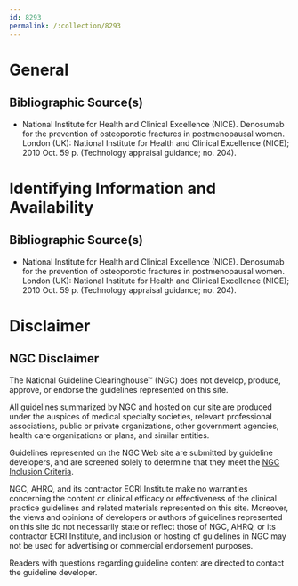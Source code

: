 ```yaml
---
id: 8293
permalink: /:collection/8293
---
```


# General

## Bibliographic Source(s)

- National Institute for Health and Clinical Excellence (NICE). Denosumab for the prevention of osteoporotic fractures in postmenopausal women. London (UK): National Institute for Health and Clinical Excellence (NICE); 2010 Oct. 59 p. (Technology appraisal guidance; no. 204).

# Identifying Information and Availability

## Bibliographic Source(s)

- National Institute for Health and Clinical Excellence (NICE). Denosumab for the prevention of osteoporotic fractures in postmenopausal women. London (UK): National Institute for Health and Clinical Excellence (NICE); 2010 Oct. 59 p. (Technology appraisal guidance; no. 204).

# Disclaimer

## NGC Disclaimer

The National Guideline Clearinghouse™ (NGC) does not develop, produce, approve, or endorse the guidelines represented on this site.

All guidelines summarized by NGC and hosted on our site are produced under the auspices of medical specialty societies, relevant professional associations, public or private organizations, other government agencies, health care organizations or plans, and similar entities.

Guidelines represented on the NGC Web site are submitted by guideline developers, and are screened solely to determine that they meet the [NGC Inclusion Criteria](/help-and-about/summaries/inclusion-criteria).

NGC, AHRQ, and its contractor ECRI Institute make no warranties concerning the content or clinical efficacy or effectiveness of the clinical practice guidelines and related materials represented on this site. Moreover, the views and opinions of developers or authors of guidelines represented on this site do not necessarily state or reflect those of NGC, AHRQ, or its contractor ECRI Institute, and inclusion or hosting of guidelines in NGC may not be used for advertising or commercial endorsement purposes.

Readers with questions regarding guideline content are directed to contact the guideline developer.

